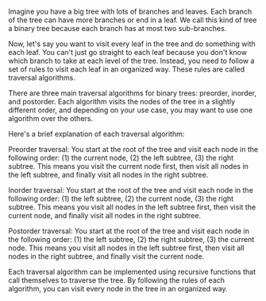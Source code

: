 Imagine you have a big tree with lots of branches and leaves. Each branch of the tree can have more branches or end in a leaf. We call this kind of tree a binary tree because each branch has at most two sub-branches.

Now, let's say you want to visit every leaf in the tree and do something with each leaf. You can't just go straight to each leaf because you don't know which branch to take at each level of the tree. Instead, you need to follow a set of rules to visit each leaf in an organized way. These rules are called traversal algorithms.

There are three main traversal algorithms for binary trees: preorder, inorder, and postorder. Each algorithm visits the nodes of the tree in a slightly different order, and depending on your use case, you may want to use one algorithm over the others.

Here's a brief explanation of each traversal algorithm:

Preorder traversal: You start at the root of the tree and visit each node in the following order: (1) the current node, (2) the left subtree, (3) the right subtree. This means you visit the current node first, then visit all nodes in the left subtree, and finally visit all nodes in the right subtree.

Inorder traversal: You start at the root of the tree and visit each node in the following order: (1) the left subtree, (2) the current node, (3) the right subtree. This means you visit all nodes in the left subtree first, then visit the current node, and finally visit all nodes in the right subtree.

Postorder traversal: You start at the root of the tree and visit each node in the following order: (1) the left subtree, (2) the right subtree, (3) the current node. This means you visit all nodes in the left subtree first, then visit all nodes in the right subtree, and finally visit the current node.

Each traversal algorithm can be implemented using recursive functions that call themselves to traverse the tree. By following the rules of each algorithm, you can visit every node in the tree in an organized way.

